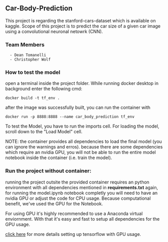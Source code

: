 ## Car-Body-Prediction

This project is regarding the stanford-cars-dataset which is available on kaggle.
Scope of this project is to predict the car size of a given car image using a convolutional neuronal netowrk (CNN). 

### Team Members 
      - Dean Tomanelli 
      - Christopher Wolf 

### How to test the model 

open a terminal inside the project folder. While running docker desktop in background enter the following cmd: 

```docker build -t tf_env .```

after the image was successfully built, you can run the container with 

```docker run -p 8888:8888 --name car_body_prediction tf_env```

To test the Model, you have to run the imports cell. For loading the model, scroll down to the "Load Model" cell.

NOTE: the container provides all dependencies to load the final model (you can ignore the warnings and erros). 
      because there are some dependencies which require an nvidia GPU, you will not be able to run the entire model notebook inside the container (i.e. train the model). 


### Run the project without container: 

running the project outsite the provided container requires an python environment with all dependencies mentioned in **requirements.txt**
again, for running the model.ipynb notebook completly you will need to have an nvidia GPU or adjust the code for CPU usage. 
Because computational benefit, we've used the GPU for the Notebook. 

For using GPU it's highly recommended to use a Anaconda virtual enviornment. With that it's easy and fast to setup all dependencies 
for the GPU usage. 

[click here](https://www.tensorflow.org/install/pip) for more details setting up tensorflow with GPU usage. 
